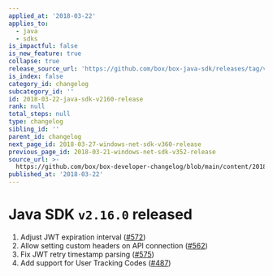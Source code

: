 ```yaml
---
applied_at: '2018-03-22'
applies_to:
  - java
  - sdks
is_impactful: false
is_new_feature: true
collapse: true
release_source_url: 'https://github.com/box/box-java-sdk/releases/tag/v2.16.0'
is_index: false
category_id: changelog
subcategory_id: ''
id: 2018-03-22-java-sdk-v2160-release
rank: null
total_steps: null
type: changelog
sibling_id: ''
parent_id: changelog
next_page_id: 2018-03-27-windows-net-sdk-v360-release
previous_page_id: 2018-03-21-windows-net-sdk-v352-release
source_url: >-
  https://github.com/box/box-developer-changelog/blob/main/content/2018/03-22-java-sdk-v2160-release.md
published_at: '2018-03-22'
---
```

# Java SDK `v2.16.0` released

1. Adjust JWT expiration interval ([#572](https://github.com/box/box-java-sdk/pull/572))
2. Allow setting custom headers on API connection ([#562](https://github.com/box/box-java-sdk/pull/562))
3. Fix JWT retry timestamp parsing ([#575](https://github.com/box/box-java-sdk/pull/575))
4. Add support for User Tracking Codes ([#487](https://github.com/box/box-java-sdk/pull/487))
